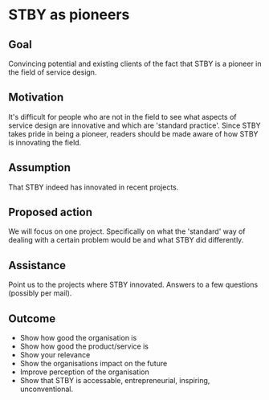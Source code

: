 # STBY as pioneers

## Goal

Convincing potential and existing clients of the fact that STBY is a pioneer in the field of service design.

## Motivation

It's difficult for people who are not in the field to see what aspects of service design are innovative and which are 'standard practice'. Since STBY takes pride in being a pioneer, readers should be made aware of how STBY is innovating the field.

## Assumption

That STBY indeed has innovated in recent projects.

## Proposed action

We will focus on one project. Specifically on what the 'standard' way of dealing with a certain problem would be and what STBY did differently.

## Assistance

Point us to the projects where STBY innovated. Answers to a few questions (possibly per mail).

## Outcome

* Show how good the organisation is
* Show how good the product/service is
* Show your relevance
* Show the organisations impact on the future
* Improve perception of the organisation
* Show that STBY is accessable, entrepreneurial, inspiring, unconventional.
